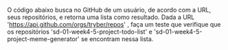 O código abaixo busca no GitHub de um usuário, de acordo com a URL, seus repositórios, e retorna uma lista como resultado. Dada a URL 'https://api.github.com/orgs/tryber/repos' , faça um teste que verifique que os repositórios 'sd-01-week4-5-project-todo-list' e 'sd-01-week4-5-project-meme-generator' se encontram nessa lista.